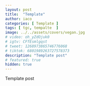```yaml
---
layout: post
title:  "Template"
author: iaco
categories: [ Template ]
tags: [ tgc, tempalte  ]
image: ../../assets/covers/vegan.jpg
# video: oh_yZdOjuk0
# igtv: CFfEsmlgqst
# tweet: 1268973865746776068
# tiktok: 6801989263727578373
description: "Template post"
# featured: true
hidden: true
---
```


Template post
